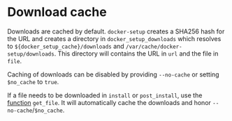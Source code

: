 # Download cache

Downloads are cached by default. `docker-setup` creates a SHA256 hash for the URL and creates a directory in `docker_setup_downloads` which resolves to `${docker_setup_cache}/downloads` and `/var/cache/docker-setup/downloads`. This directory will contains the URL in `url` and the file in `file`.

Caching of downloads can be disabled by providing `--no-cache` or setting `$no_cache` to `true`.

If a file needs to be downloaded in `install` or `post_install`, use the [function](tools.yaml#functions) `get_file`. It will automatically cache the downloads and honor `--no-cache`/`$no_cache`.
